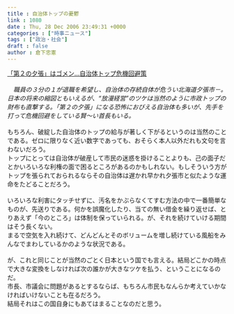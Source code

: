 ```yaml
---
title : 自治体トップの憂鬱
link : 1080
date : Thu, 28 Dec 2006 23:49:31 +0000
categories : ["時事ニュース"]
tags : ["政治・社会"]
draft : false
author : 倉下忠憲
---
```


<A HREF="http://www.iza.ne.jp/news/newsarticle/politics/dompolicy/33172/" TARGET="_blank">「第２の夕張」はゴメン…自治体トップ危機回避策</A><BR><BR><I>　職員の３分の１が退職を希望し、自治体の存続自体が危うい北海道夕張市－。日本の将来の縮図ともいえるが、“放漫経営”のツケは当然のように市政トップの財布も直撃する。「第２の夕張」になる恐怖におびえる自治体も多いが、先手を打って危機回避をしている賢～い首長もいる。</I><BR><BR>もちろん、破綻した自治体のトップの給与が著しく下がるというのは当然のことである。ゼロに限りなく近い数字であっても、おそらく本人以外だれも文句を言わないだろう。<BR>トップにとっては自治体が破産して市民の迷惑を掛けることよりも、己の面子だとかいろいろな利権の面で困るところがあるのかもしれない。もしそういう方がトップを張られておられるならその自治体は遅かれ早かれ夕張市と似たような運命をたどることだろう。<BR><BR>いろいろな利害にタッチせずに、汚名をかぶらなくてすむ方法の中で一番簡単なものが、先送りである。何かを誤魔化したり、当ての無い借金を繰り返せば、とりあえず「今のところ」は体制を保っていられる。が、それを続けていける期間はそう長くない。<BR>まるで空気を入れ続けて、どんどんとそのボリュームを増し続けている風船をみんなでまわしているかのような状況である。<BR><BR>が、これと同じことが当然のごとく日本という国でも言える。結局どこかの時点で大きな変換をしなければ次の誰かが大きなツケを払う、ということになるのだ。<BR>市長、市議会に問題があるとするならば、もちろん市民もなんらか考えていかなければいけないことも在るだろう。<BR>結局それはこの国自身にもあてはまることなのだと思う。<br><br>
